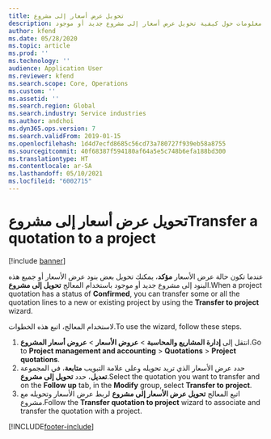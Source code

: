 ```yaml
---
title: تحويل عرض أسعار إلى مشروع
description: يقدم هذا الموضوع معلومات حول كيفية تحويل عرض أسعار إلى مشروع جديد أو موجود.
author: kfend
ms.date: 05/28/2020
ms.topic: article
ms.prod: ''
ms.technology: ''
audience: Application User
ms.reviewer: kfend
ms.search.scope: Core, Operations
ms.custom: ''
ms.assetid: ''
ms.search.region: Global
ms.search.industry: Service industries
ms.author: andchoi
ms.dyn365.ops.version: 7
ms.search.validFrom: 2019-01-15
ms.openlocfilehash: 1d4d7ecfd8685c56cd73a780727f939eb58a8755
ms.sourcegitcommit: 40f68387f594180af64a5e5c748b6efa188bd300
ms.translationtype: HT
ms.contentlocale: ar-SA
ms.lasthandoff: 05/10/2021
ms.locfileid: "6002715"
---
```

# <a name="transfer-a-quotation-to-a-project"></a><span data-ttu-id="b4bdc-103">تحويل عرض أسعار إلى مشروع</span><span class="sxs-lookup"><span data-stu-id="b4bdc-103">Transfer a quotation to a project</span></span>

[!include [banner](../includes/banner.md)]

<span data-ttu-id="b4bdc-104">عندما تكون حالة عرض الأسعار **مؤكد**، يمكنك تحويل بعض بنود عرض الأسعار أو جميع هذه البنود إلى مشروع جديد أو موجود باستخدام المعالج **تحويل إلى مشروع**.</span><span class="sxs-lookup"><span data-stu-id="b4bdc-104">When a project quotation has a status of **Confirmed**, you can transfer some or all the quotation lines to a new or existing project by using the **Transfer to project** wizard.</span></span> 

<span data-ttu-id="b4bdc-105">لاستخدام المعالج، اتبع هذه الخطوات.</span><span class="sxs-lookup"><span data-stu-id="b4bdc-105">To use the wizard, follow these steps.</span></span>

1. <span data-ttu-id="b4bdc-106">انتقل إلى **إدارة المشاريع والمحاسبة** > **عروض الأسعار** > **عروض أسعار المشروع**.</span><span class="sxs-lookup"><span data-stu-id="b4bdc-106">Go to **Project management and accounting** > **Quotations** > **Project quotations**.</span></span>
2. <span data-ttu-id="b4bdc-107">حدد عرض الأسعار الذي تريد تحويله وعلى علامة التبويب **متابعة**، في المجموعة **تعديل**، حدد **تحويل إلى مشروع**.</span><span class="sxs-lookup"><span data-stu-id="b4bdc-107">Select the quotation you want to transfer and on the **Follow up** tab, in the **Modify** group, select **Transfer to project**.</span></span>
3. <span data-ttu-id="b4bdc-108">اتبع المعالج **تحويل عرض الأسعار إلى مشروع** لربط عرض الأسعار وتحويله مع مشروع.</span><span class="sxs-lookup"><span data-stu-id="b4bdc-108">Follow the **Transfer quotation to project** wizard to associate and transfer the quotation with a project.</span></span>


[!INCLUDE[footer-include](../includes/footer-banner.md)]
